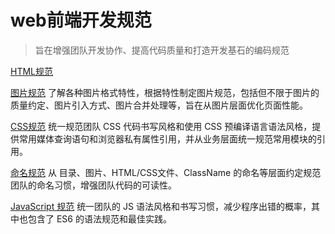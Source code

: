 # web前端开发规范

> 旨在增强团队开发协作、提高代码质量和打造开发基石的编码规范

[HTML规范](https://github.com/ReZhangxin/Standard/blob/master/HTML%E8%A7%84%E8%8C%83.md)

[图片规范]()
了解各种图片格式特性，根据特性制定图片规范，包括但不限于图片的质量约定、图片引入方式、图片合并处理等，旨在从图片层面优化页面性能。

[CSS规范]()
统一规范团队 CSS 代码书写风格和使用 CSS 预编译语言语法风格，提供常用媒体查询语句和浏览器私有属性引用，并从业务层面统一规范常用模块的引用。

[命名规范]()
从 目录、图片、HTML/CSS文件、ClassName 的命名等层面约定规范团队的命名习惯，增强团队代码的可读性。

[JavaScript 规范]()
统一团队的 JS 语法风格和书写习惯，减少程序出错的概率，其中也包含了 ES6 的语法规范和最佳实践。
